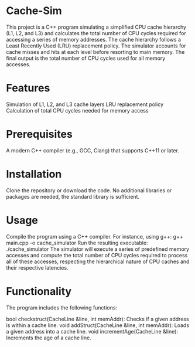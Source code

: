 # Cache-Sim
This project is a C++ program simulating a simplified CPU cache hierarchy (L1, L2, and L3) and calculates the total number of CPU cycles required for accessing a series of memory addresses. The cache hierarchy follows a Least Recently Used (LRU) replacement policy. The simulator accounts for cache misses and hits at each level before resorting to main memory. The final output is the total number of CPU cycles used for all memory accesses.

# Features
Simulation of L1, L2, and L3 cache layers
LRU replacement policy
Calculation of total CPU cycles needed for memory access
# Prerequisites
A modern C++ compiler (e.g., GCC, Clang) that supports C++11 or later.
# Installation
Clone the repository or download the code.
No additional libraries or packages are needed, the standard library is sufficient.
# Usage
Compile the program using a C++ compiler. For instance, using g++: g++ main.cpp -o cache_simulator
Run the resulting executable: ./cache_simulator
The simulator will execute a series of predefined memory accesses and compute the total number of CPU cycles required to process all of these accesses, respecting the hierarchical nature of CPU caches and their respective latencies.

# Functionality
The program includes the following functions:

bool checkstruct(CacheLine &line, int memAddr): Checks if a given address is within a cache line.
void addStruct(CacheLine &line, int memAddr): Loads a given address into a cache line.
void incrementAge(CacheLine &line): Increments the age of a cache line.
